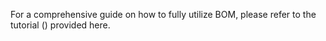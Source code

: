 For a comprehensive guide on how to fully utilize BOM, please refer to the tutorial () provided here.
